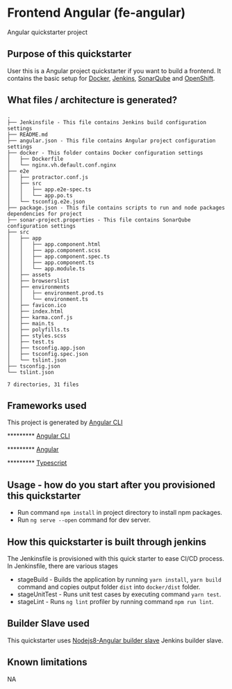 # Frontend Angular (fe-angular)

Angular quickstarter project

## Purpose of this quickstarter
 
User this is a Angular project quickstarter if you want to build a frontend. It contains the basic setup for [Docker](https://www.docker.com/), [Jenkins](https://jenkins.io/), [SonarQube](https://www.sonarqube.org/) and [OpenShift](https://www.openshift.com/).

## What files / architecture is generated?
 ```
.
├── Jenkinsfile - This file contains Jenkins build configuration settings
├── README.md
├── angular.json - This file contains Angular project configuration settings
├── docker - This folder contains Docker configuration settings
│   ├── Dockerfile
│   └── nginx.vh.default.conf.nginx
├── e2e
│   ├── protractor.conf.js
│   ├── src
│   │   ├── app.e2e-spec.ts
│   │   └── app.po.ts
│   └── tsconfig.e2e.json
├── package.json - This file contains scripts to run and node packages dependencies for project
├── sonar-project.properties - This file contains SonarQube configuration settings
├── src
│   ├── app
│   │   ├── app.component.html
│   │   ├── app.component.scss
│   │   ├── app.component.spec.ts
│   │   ├── app.component.ts
│   │   └── app.module.ts
│   ├── assets
│   ├── browserslist
│   ├── environments
│   │   ├── environment.prod.ts
│   │   └── environment.ts
│   ├── favicon.ico
│   ├── index.html
│   ├── karma.conf.js
│   ├── main.ts
│   ├── polyfills.ts
│   ├── styles.scss
│   ├── test.ts
│   ├── tsconfig.app.json
│   ├── tsconfig.spec.json
│   └── tslint.json
├── tsconfig.json
└── tslint.json

7 directories, 31 files
```

## Frameworks used

This project is generated by [Angular CLI](https://cli.angular.io/)

 ********* [Angular CLI](https://cli.angular.io/)
 
 ********* [Angular](https://angular.io/)
 
 ********* [Typescript](http://www.typescriptlang.org/)

## Usage - how do you start after you provisioned this quickstarter

* Run command `npm install` in project directory to install npm packages.
* Run `ng serve --open` command for dev server.

## How this quickstarter is built through jenkins

The Jenkinsfile is provisioned with this quick starter to ease CI/CD process.
In Jenkinsfile, there are various stages
  * stageBuild - Builds the application by running `yarn install`, `yarn build` command and copies output folder `dist` into `docker/dist` folder.
  * stageUnitTest - Runs unit test cases by executing command `yarn test`.
  * stageLint - Runs `ng lint` profiler by running command `npm run lint`.

## Builder Slave used

This quickstarter uses
[Nodejs8-Angular builder slave](https://github.com/opendevstack/ods-project-quickstarters/tree/master/jenkins-slaves/nodejs8-angular) Jenkins builder slave.

## Known limitations

NA
